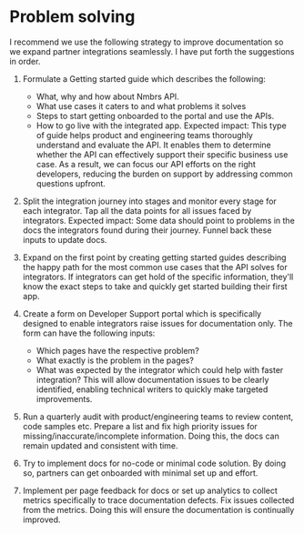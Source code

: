 # Problem solving

I recommend we use the following strategy to improve documentation so we expand partner integrations seamlessly. I have put forth the suggestions in order.

1. Formulate a Getting started guide which describes the following:
   * What, why and how about Nmbrs API.
   * What use cases it caters to and what problems it solves
   * Steps to start getting onboarded to the portal and use the APIs.
   * How to go live with the integrated app.
Expected impact: This type of guide helps product and engineering teams thoroughly understand and evaluate the API. It enables them to determine whether the API can effectively support their specific business use case. As a result, we can focus our API efforts on the right developers, reducing the burden on support by addressing common questions upfront.

2. Split the integration journey into stages and monitor every stage for each integrator. Tap all the data points for all issues faced by integrators.
Expected impact: Some data should point to problems in the docs the integrators found during their journey. Funnel back these inputs to update docs.

3. Expand on the first point by creating getting started guides describing the happy path for the most common use cases that the API solves for integrators.
If integrators can get hold of the specific information, they'll know the exact steps to take and quickly get started building their first app.

4. Create a form on Developer Support portal which is specifically designed to enable integrators raise issues for documentation only. The form can have the following inputs:
   *  Which pages have the respective problem?
   * What exactly is the problem in the pages?
   * What was expected by the integrator which could help with faster integration?
This will allow documentation issues to be clearly identified, enabling technical writers to quickly make targeted improvements.

5. Run a quarterly audit with product/engineering teams to review content, code samples etc. Prepare a list and fix high priority issues for missing/inaccurate/incomplete information. Doing this, the docs can remain updated and consistent with time.

6. Try to implement docs for no-code or minimal code solution. By doing so, partners can get onboarded with minimal set up and effort.

7. Implement per page feedback for docs or set up analytics to collect metrics specifically to trace documentation defects. Fix issues collected from the metrics. Doing this will ensure the documentation is continually improved.


